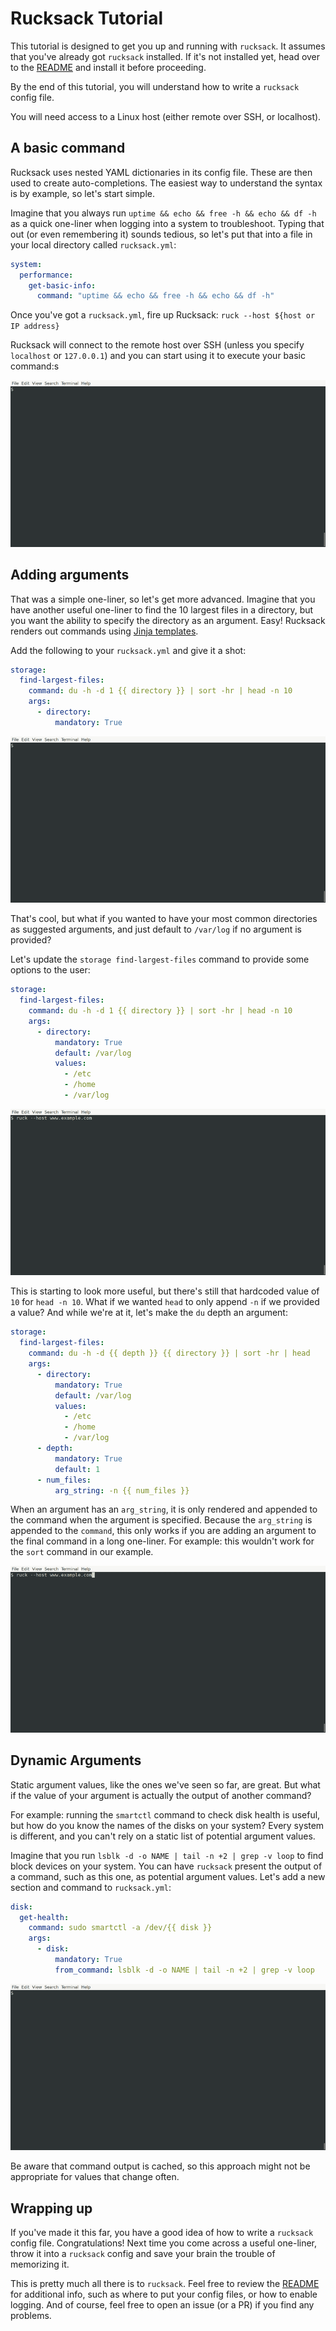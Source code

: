 # Rucksack Tutorial

This tutorial is designed to get you up and running with `rucksack`. It assumes that you've already got `rucksack` installed. If it's not installed yet, head over to the [README](../README.md) and install it before proceeding.

By the end of this tutorial, you will understand how to write a `rucksack` config file.

You will need access to a Linux host (either remote over SSH, or localhost).

## A basic command

Rucksack uses nested YAML dictionaries in its config file. These are then used to create auto-completions. The easiest way to understand the syntax is by example, so let's start simple.

Imagine that you always run `uptime && echo && free -h && echo && df -h` as a quick one-liner when logging into a system to troubleshoot. Typing that out (or even remembering it) sounds tedious, so let's put that into a file in your local directory called `rucksack.yml`:

```yaml
system:
  performance:
    get-basic-info:
      command: "uptime && echo && free -h && echo && df -h"
```

Once you've got a `rucksack.yml`, fire up Rucksack: `ruck --host ${host or IP address}`

Rucksack will connect to the remote host over SSH (unless you specify `localhost` or `127.0.0.1`) and you can start using it to execute your basic command:s

![system performance get-basic-info](img/tutorial/tutorial_1.gif)

## Adding arguments

That was a simple one-liner, so let's get more advanced. Imagine that you have another useful one-liner to find the 10 largest files in a directory, but you want the ability to specify the directory as an argument. Easy! Rucksack renders out commands using [Jinja templates](https://jinja.palletsprojects.com/en/3.0.x/).

Add the following to your `rucksack.yml` and give it a shot:

```yaml
storage:
  find-largest-files:
    command: du -h -d 1 {{ directory }} | sort -hr | head -n 10
    args:
      - directory:
          mandatory: True
```

![storage find-largest-files](img/tutorial/tutorial_2.gif)

That's cool, but what if you wanted to have your most common directories as suggested arguments, and just default to `/var/log` if no argument is provided?

Let's update the `storage find-largest-files` command to provide some options to the user:

```yaml
storage:
  find-largest-files:
    command: du -h -d 1 {{ directory }} | sort -hr | head -n 10
    args:
      - directory:
          mandatory: True
          default: /var/log
          values:
            - /etc
            - /home
            - /var/log
```

![storage find-largest-files with directory argument](img/tutorial/tutorial_3.gif)

This is starting to look more useful, but there's still that hardcoded value of `10` for `head -n 10`. What if we wanted `head` to only append `-n` if we provided a value? And while we're at it, let's make the `du` depth an argument:

```yaml
storage:
  find-largest-files:
    command: du -h -d {{ depth }} {{ directory }} | sort -hr | head
    args:
      - directory:
          mandatory: True
          default: /var/log
          values:
            - /etc
            - /home
            - /var/log
      - depth:
          mandatory: True
          default: 1
      - num_files:
          arg_string: -n {{ num_files }}
```

When an argument has an `arg_string`, it is only rendered and appended to the command when the argument is specified. Because the `arg_string` is appended to the `command`, this only works if you are adding an argument to the final command in a long one-liner. For example: this wouldn't work for the `sort` command in our example.

![storage find-largest-files with additional arguments](img/tutorial/tutorial_4.gif)

## Dynamic Arguments

Static argument values, like the ones we've seen so far, are great. But what if the value of your argument is actually the output of another command?

For example: running the `smartctl` command to check disk health is useful, but how do you know the names of the disks on your system? Every system is different, and you can't rely on a static list of potential argument values.

Imagine that you run `lsblk -d -o NAME | tail -n +2 | grep -v loop` to find block devices on your system. You can have `rucksack` present the output of a command, such as this one, as potential argument values. Let's add a new section and command to `rucksack.yml`:

```yaml
disk:
  get-health:
    command: sudo smartctl -a /dev/{{ disk }}
    args:
      - disk:
          mandatory: True
          from_command: lsblk -d -o NAME | tail -n +2 | grep -v loop
```

![disk get-health](img/tutorial/tutorial_5.gif)

Be aware that command output is cached, so this approach might not be appropriate for values that change often.

## Wrapping up

If you've made it this far, you have a good idea of how to write a `rucksack` config file. Congratulations! Next time you come across a useful one-liner, throw it into a `rucksack` config and save your brain the trouble of memorizing it.

This is pretty much all there is to `rucksack`. Feel free to review the [README](../README.md) for additional info, such as where to put your config files, or how to enable logging. And of course, feel free to open an issue (or a PR) if you find any problems.
